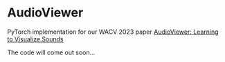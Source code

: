 # AudioViewer

PyTorch implementation for our WACV 2023 paper [AudioViewer: Learning to Visualize Sounds](https://arxiv.org/abs/2012.13341)

The code will come out soon...
